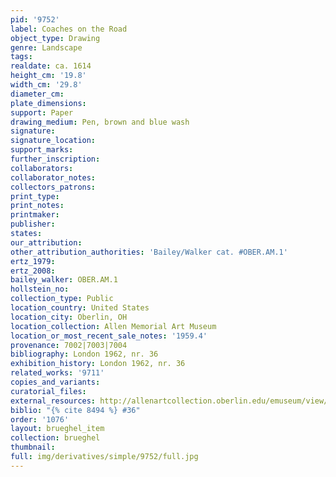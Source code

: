 ```yaml
---
pid: '9752'
label: Coaches on the Road
object_type: Drawing
genre: Landscape
tags: 
realdate: ca. 1614
height_cm: '19.8'
width_cm: '29.8'
diameter_cm: 
plate_dimensions: 
support: Paper
drawing_medium: Pen, brown and blue wash
signature: 
signature_location: 
support_marks: 
further_inscription: 
collaborators: 
collaborator_notes: 
collectors_patrons: 
print_type: 
print_notes: 
printmaker: 
publisher: 
states: 
our_attribution: 
other_attribution_authorities: 'Bailey/Walker cat. #OBER.AM.1'
ertz_1979: 
ertz_2008: 
bailey_walker: OBER.AM.1
hollstein_no: 
collection_type: Public
location_country: United States
location_city: Oberlin, OH
location_collection: Allen Memorial Art Museum
location_or_most_recent_sale_notes: '1959.4'
provenance: 7002|7003|7004
bibliography: London 1962, nr. 36
exhibition_history: London 1962, nr. 36
related_works: '9711'
copies_and_variants: 
curatorial_files: 
external_resources: http://allenartcollection.oberlin.edu/emuseum/view/objects/asitem/id/7680
biblio: "{% cite 8494 %} #36"
order: '1076'
layout: brueghel_item
collection: brueghel
thumbnail: 
full: img/derivatives/simple/9752/full.jpg
---
```

